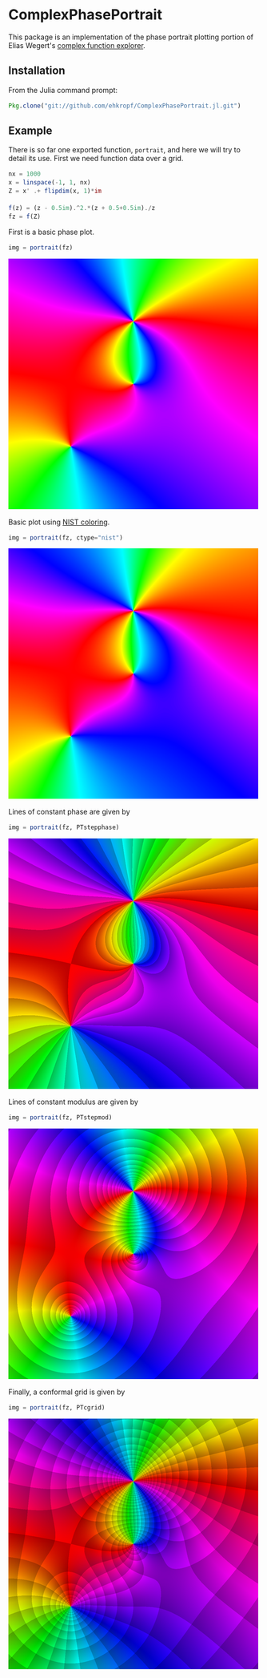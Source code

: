 # ComplexPhasePortrait

This package is an implementation of the phase portrait plotting portion of Elias Wegert's [complex function explorer](http://www.mathworks.com/matlabcentral/fileexchange/45464-complex-function-explorer).

## Installation

From the Julia command prompt:
```julia
Pkg.clone("git://github.com/ehkropf/ComplexPhasePortrait.jl.git")
```

## Example

There is so far one exported function, `portrait`, and here we will try to detail its use. First we need function data over a grid.
```julia
nx = 1000
x = linspace(-1, 1, nx)
Z = x' .+ flipdim(x, 1)*im

f(z) = (z - 0.5im).^2.*(z + 0.5+0.5im)./z
fz = f(Z)
```

First is a basic phase plot.
```julia
img = portrait(fz)
```
![proper phase plot](doc/figures/proper.png)

Basic plot using [NIST coloring](http://dlmf.nist.gov/help/vrml/aboutcolor).
```julia
img = portrait(fz, ctype="nist")
```
![nist coloring](doc/figures/nist.png)

Lines of constant phase are given by
```julia
img = portrait(fz, PTstepphase)
```
![constant phase](doc/figures/stepphase.png)

Lines of constant modulus are given by
```julia
img = portrait(fz, PTstepmod)
```
![constant modulus](doc/figures/stepmod.png)

Finally, a conformal grid is given by
```julia
img = portrait(fz, PTcgrid)
```
![conformal grid](doc/figures/cgrid.png)

